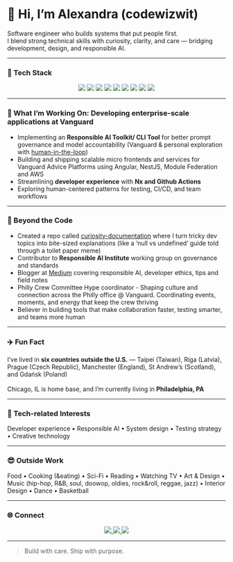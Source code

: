 # 👋 Hi, I’m Alexandra (codewizwit)

Software engineer who builds systems that put people first.  
I blend strong technical skills with curiosity, clarity, and care — bridging development, design, and responsible AI.

---

### 🧰 Tech Stack

<p align="center">
  <img src="https://img.shields.io/badge/Angular-DD0031?style=flat&logo=angular&logoColor=white" />
  <img src="https://img.shields.io/badge/NestJS-E0234E?style=flat&logo=nestjs&logoColor=white" />
  <img src="https://img.shields.io/badge/Node.js-339933?style=flat&logo=node.js&logoColor=white" />
  <img src="https://img.shields.io/badge/Nx-143055?style=flat&logo=nx&logoColor=white" />
  <img src="https://img.shields.io/badge/TypeScript-3178C6?style=flat&logo=typescript&logoColor=white" />
  <img src="https://img.shields.io/badge/Jest-C21325?style=flat&logo=jest&logoColor=white" />
  <img src="https://img.shields.io/badge/Cypress-17202C?style=flat&logo=cypress&logoColor=white" />
  <img src="https://img.shields.io/badge/GitHub_Actions-2088FF?style=flat&logo=githubactions&logoColor=white" />
  <img src="https://img.shields.io/badge/AWS_Lambda-FF9900?style=flat&logo=awslambda&logoColor=white" />
</p>

---

### 🧠 What I’m Working On: Developing enterprise-scale applications at **Vanguard**
- Implementing an **Responsible AI Toolkit/ CLI Tool** for better prompt governance and model accountability (Vanguard & personal exploration with [human-in-the-loop](https://github.com/codewizwit/human-in-the-loop))
- Building and shipping scalable micro frontends and services for Vanguard Advice Platforms using Angular, NestJS, Module Federation and AWS
- Streamlining **developer experience** with **Nx and Github Actions**
- Exploring human-centered patterns for testing, CI/CD, and team workflows

---

### 🌭 Beyond the Code
- Created a repo called [curiosity-documentation](https://github.com/codewizwit/curiousity-documentation) where I turn tricky dev topics into bite-sized explanations (like a ‘null vs undefined’ guide told through a toilet paper meme)
- Contributor to **Responsible AI Institute** working group on governance and standards  
- Blogger at [Medium](https://codewizwit.medium.com) covering responsible AI, developer ethics, tips and field notes
- Philly Crew Committee Hype coordinator - Shaping culture and connection across the Philly office @ Vanguard. Coordinating events, moments, and energy that keep the crew thriving
- Believer in building tools that make collaboration faster, testing smarter, and teams more human

---

### ✈️ Fun Fact
I’ve lived in **six countries outside the U.S.** — Taipei (Taiwan), Riga (Latvia), Prague (Czech Republic), Manchester (England), St Andrew’s (Scotland), and Gdańsk (Poland)</br>
</br>
Chicago, IL is home base, and I’m currently living in **Philadelphia, PA**

---

### 🧩 Tech-related Interests
Developer experience • Responsible AI • System design • Testing strategy • Creative technology  

---

### 😎 Outside Work 
Food • Cooking (&eating) • Sci-Fi • Reading • Watching TV • Art & Design • Music (hip-hop, R&B, soul, doowop, oldies, rock&roll, reggae, jazz) • Interior Design • Dance • Basketball

---

### 🌐 Connect

<p align="center">
  <a href="https://linkedin.com/in/akelstrom">
    <img src="https://img.shields.io/badge/LinkedIn-Alexandra_Kelstrom-0A66C2?style=flat&logo=linkedin&logoColor=white" />
  </a>
  <a href="https://codewizwit.medium.com">
    <img src="https://img.shields.io/badge/Medium-@codewizwit-000000?style=flat&logo=medium&logoColor=white" />
  </a>
  <a href="https://github.com/codewizwit">
    <img src="https://img.shields.io/badge/GitHub-Discussions-181717?style=flat&logo=github&logoColor=white" />
  </a>
</p>

---

> Build with care. Ship with purpose.
